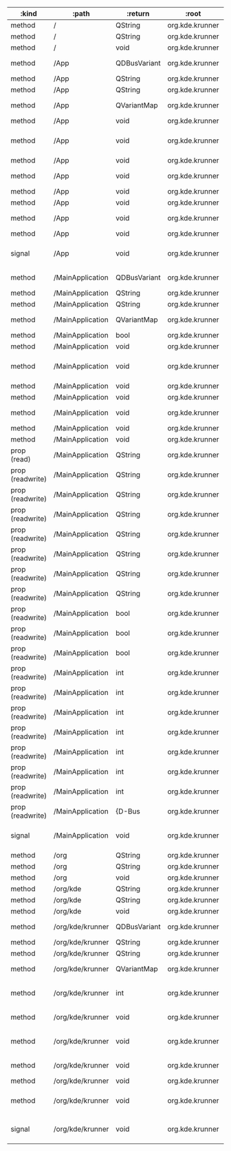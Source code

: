 :kind            | :path            | :return      | :root           | :sig                                                                                                                                         
---------------- | ---------------- | ------------ | --------------- | ---------------------------------------------------------------------------------------------------------------------------------------------
method           | /                | QString      | org.kde.krunner | org.freedesktop.DBus.Introspectable.Introspect()                                                                                             
method           | /                | QString      | org.kde.krunner | org.freedesktop.DBus.Peer.GetMachineId()                                                                                                     
method           | /                | void         | org.kde.krunner | org.freedesktop.DBus.Peer.Ping()                                                                                                             
method           | /App             | QDBusVariant | org.kde.krunner | org.freedesktop.DBus.Properties.Get(QString interface_name, QString property_name)                                                           
method           | /App             | QString      | org.kde.krunner | org.freedesktop.DBus.Introspectable.Introspect()                                                                                             
method           | /App             | QString      | org.kde.krunner | org.freedesktop.DBus.Peer.GetMachineId()                                                                                                     
method           | /App             | QVariantMap  | org.kde.krunner | org.freedesktop.DBus.Properties.GetAll(QString interface_name)                                                                               
method           | /App             | void         | org.kde.krunner | org.freedesktop.DBus.Peer.Ping()                                                                                                             
method           | /App             | void         | org.kde.krunner | org.freedesktop.DBus.Properties.Set(QString interface_name, QString property_name, QDBusVariant value)                                       
method           | /App             | void         | org.kde.krunner | org.kde.krunner.App.display()                                                                                                                
method           | /App             | void         | org.kde.krunner | org.kde.krunner.App.displaySingleRunner(QString runnerName)                                                                                  
method           | /App             | void         | org.kde.krunner | org.kde.krunner.App.displayWithClipboardContents()                                                                                           
method           | /App             | void         | org.kde.krunner | org.kde.krunner.App.query(QString term)                                                                                                      
method           | /App             | void         | org.kde.krunner | org.kde.krunner.App.querySingleRunner(QString runnerName, QString term)                                                                      
method           | /App             | void         | org.kde.krunner | org.kde.krunner.App.switchUser()                                                                                                             
signal           | /App             | void         | org.kde.krunner | org.freedesktop.DBus.Properties.PropertiesChanged(QString interface_name, QVariantMap changed_properties, QStringList invalidated_properties)
method           | /MainApplication | QDBusVariant | org.kde.krunner | org.freedesktop.DBus.Properties.Get(QString interface_name, QString property_name)                                                           
method           | /MainApplication | QString      | org.kde.krunner | org.freedesktop.DBus.Introspectable.Introspect()                                                                                             
method           | /MainApplication | QString      | org.kde.krunner | org.freedesktop.DBus.Peer.GetMachineId()                                                                                                     
method           | /MainApplication | QVariantMap  | org.kde.krunner | org.freedesktop.DBus.Properties.GetAll(QString interface_name)                                                                               
method           | /MainApplication | bool         | org.kde.krunner | org.qtproject.Qt.QApplication.autoSipEnabled()                                                                                               
method           | /MainApplication | void         | org.kde.krunner | org.freedesktop.DBus.Peer.Ping()                                                                                                             
method           | /MainApplication | void         | org.kde.krunner | org.freedesktop.DBus.Properties.Set(QString interface_name, QString property_name, QDBusVariant value)                                       
method           | /MainApplication | void         | org.kde.krunner | org.qtproject.Qt.QApplication.aboutQt()                                                                                                      
method           | /MainApplication | void         | org.kde.krunner | org.qtproject.Qt.QApplication.closeAllWindows()                                                                                              
method           | /MainApplication | void         | org.kde.krunner | org.qtproject.Qt.QApplication.setAutoSipEnabled(bool enabled)                                                                                
method           | /MainApplication | void         | org.kde.krunner | org.qtproject.Qt.QApplication.setStyleSheet(QString sheet)                                                                                   
method           | /MainApplication | void         | org.kde.krunner | org.qtproject.Qt.QCoreApplication.quit()                                                                                                     
prop (read)      | /MainApplication | QString      | org.kde.krunner | org.qtproject.Qt.QGuiApplication.platformName                                                                                                
prop (readwrite) | /MainApplication | QString      | org.kde.krunner | org.qtproject.Qt.QApplication.styleSheet                                                                                                     
prop (readwrite) | /MainApplication | QString      | org.kde.krunner | org.qtproject.Qt.QCoreApplication.applicationName                                                                                            
prop (readwrite) | /MainApplication | QString      | org.kde.krunner | org.qtproject.Qt.QCoreApplication.applicationVersion                                                                                         
prop (readwrite) | /MainApplication | QString      | org.kde.krunner | org.qtproject.Qt.QCoreApplication.organizationDomain                                                                                         
prop (readwrite) | /MainApplication | QString      | org.kde.krunner | org.qtproject.Qt.QCoreApplication.organizationName                                                                                           
prop (readwrite) | /MainApplication | QString      | org.kde.krunner | org.qtproject.Qt.QGuiApplication.applicationDisplayName                                                                                      
prop (readwrite) | /MainApplication | QString      | org.kde.krunner | org.qtproject.Qt.QGuiApplication.desktopFileName                                                                                             
prop (readwrite) | /MainApplication | bool         | org.kde.krunner | org.qtproject.Qt.QApplication.autoSipEnabled                                                                                                 
prop (readwrite) | /MainApplication | bool         | org.kde.krunner | org.qtproject.Qt.QCoreApplication.quitLockEnabled                                                                                            
prop (readwrite) | /MainApplication | bool         | org.kde.krunner | org.qtproject.Qt.QGuiApplication.quitOnLastWindowClosed                                                                                      
prop (readwrite) | /MainApplication | int          | org.kde.krunner | org.qtproject.Qt.QApplication.cursorFlashTime                                                                                                
prop (readwrite) | /MainApplication | int          | org.kde.krunner | org.qtproject.Qt.QApplication.doubleClickInterval                                                                                            
prop (readwrite) | /MainApplication | int          | org.kde.krunner | org.qtproject.Qt.QApplication.keyboardInputInterval                                                                                          
prop (readwrite) | /MainApplication | int          | org.kde.krunner | org.qtproject.Qt.QApplication.startDragDistance                                                                                              
prop (readwrite) | /MainApplication | int          | org.kde.krunner | org.qtproject.Qt.QApplication.startDragTime                                                                                                  
prop (readwrite) | /MainApplication | int          | org.kde.krunner | org.qtproject.Qt.QApplication.wheelScrollLines                                                                                               
prop (readwrite) | /MainApplication | int          | org.kde.krunner | org.qtproject.Qt.QGuiApplication.layoutDirection                                                                                             
prop (readwrite) | /MainApplication | {D-Bus       | org.kde.krunner | type "(ii)"} org.qtproject.Qt.QApplication.globalStrut                                                                                       
signal           | /MainApplication | void         | org.kde.krunner | org.freedesktop.DBus.Properties.PropertiesChanged(QString interface_name, QVariantMap changed_properties, QStringList invalidated_properties)
method           | /org             | QString      | org.kde.krunner | org.freedesktop.DBus.Introspectable.Introspect()                                                                                             
method           | /org             | QString      | org.kde.krunner | org.freedesktop.DBus.Peer.GetMachineId()                                                                                                     
method           | /org             | void         | org.kde.krunner | org.freedesktop.DBus.Peer.Ping()                                                                                                             
method           | /org/kde         | QString      | org.kde.krunner | org.freedesktop.DBus.Introspectable.Introspect()                                                                                             
method           | /org/kde         | QString      | org.kde.krunner | org.freedesktop.DBus.Peer.GetMachineId()                                                                                                     
method           | /org/kde         | void         | org.kde.krunner | org.freedesktop.DBus.Peer.Ping()                                                                                                             
method           | /org/kde/krunner | QDBusVariant | org.kde.krunner | org.freedesktop.DBus.Properties.Get(QString interface_name, QString property_name)                                                           
method           | /org/kde/krunner | QString      | org.kde.krunner | org.freedesktop.DBus.Introspectable.Introspect()                                                                                             
method           | /org/kde/krunner | QString      | org.kde.krunner | org.freedesktop.DBus.Peer.GetMachineId()                                                                                                     
method           | /org/kde/krunner | QVariantMap  | org.kde.krunner | org.freedesktop.DBus.Properties.GetAll(QString interface_name)                                                                               
method           | /org/kde/krunner | int          | org.kde.krunner | org.kde.KDBusService.CommandLine(QStringList arguments, QString working-dir, QVariantMap platform-data)                                      
method           | /org/kde/krunner | void         | org.kde.krunner | org.freedesktop.Application.Activate(QVariantMap platform-data)                                                                              
method           | /org/kde/krunner | void         | org.kde.krunner | org.freedesktop.Application.ActivateAction(QString action_name, QVariantList parameter, QVariantMap platform-data)                           
method           | /org/kde/krunner | void         | org.kde.krunner | org.freedesktop.Application.Open(QStringList uris, QVariantMap platform-data)                                                                
method           | /org/kde/krunner | void         | org.kde.krunner | org.freedesktop.DBus.Peer.Ping()                                                                                                             
method           | /org/kde/krunner | void         | org.kde.krunner | org.freedesktop.DBus.Properties.Set(QString interface_name, QString property_name, QDBusVariant value)                                       
signal           | /org/kde/krunner | void         | org.kde.krunner | org.freedesktop.DBus.Properties.PropertiesChanged(QString interface_name, QVariantMap changed_properties, QStringList invalidated_properties)
